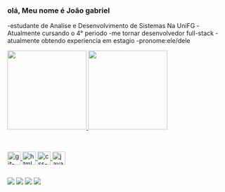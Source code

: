 ### olá, Meu nome é João gabriel

-estudante de Analise e Desenvolvimento de Sistemas Na UniFG
-Atualmente cursando o 4° periodo 
-me tornar desenvolvedor full-stack
-atualmente obtendo experiencia em estagio
-pronome:ele/dele
<div>
    <a href="http://github.com/joaogabrielmonte">
    <img height="180cm" src="https://github-readme-stats.vercel.app/api?username=joaogabrielmonte&show_icons=true&theme=black&include_all_commits=true&count_private=true"/>
    <img height="180cm" src="https://github-readme-stats.vercel.app/api/top-langs/?username=joaogabrielmonte&layout=compact&langs_count=16&theme=black"/>
</div>

##
<div style="display: inline_block"><br>      
 <img align="center" alt="git-gab" height="30" whidth="40" src="https://upload.wikimedia.org/wikipedia/commons/9/91/Octicons-mark-github.svg">
 <img align="center" alt="html-gab" height="30" whidth="40" src="https://en.wikipedia.org/wiki/HTML#/media/File:HTML5_logo_and_wordmark.svg">
 <img align="center" alt="css-gab" height="30" whidth="40" src="https://en.wikipedia.org/wiki/CSS#/media/File:CSS3_logo_and_wordmark.svg">
 <img align="center" alt="javaScript-gab" height="30" whidth="40" src="https://logospng.org/wp-content/uploads/javascript.png">
</div>


##
<div>
 <a href="www.linkedin.com/in/joão-gabriel-monte-lemos-52a9081b2" target="_blank"><img src="https://img.shields.io/badge/LinkedIn-0077B5?style=for-the-badge&logo=linkedin&logoColor=white" target="_blank"></a>
 <a href="https://www.instagram.com/j_gabriel77i/" target="_blank"><img src="https://img.shields.io/badge/Instagram-E4405F?style=for-the-badge&logo=instagram&logoColor=white" target="_blank"></a>
 <a href="" target="_blank"><img src="https://img.shields.io/badge/Discord-7289DA?style=for-the-badge&logo=discord&logoColor=white" target="_blank"></a>
 <a href="joaogabrielmonteg41@gmail.com" target="_blank"><img src="https://img.shields.io/badge/Gmail-D14836?style=for-the-badge&logo=gmail&logoColor=white" target="_blank"></a>
</div>

